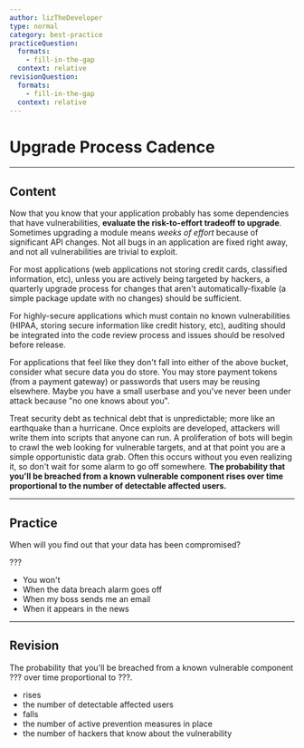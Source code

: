 ```yaml
---
author: lizTheDeveloper
type: normal
category: best-practice
practiceQuestion:
  formats:
    - fill-in-the-gap
  context: relative
revisionQuestion:
  formats:
    - fill-in-the-gap
  context: relative
---
```


# Upgrade Process Cadence


---

## Content

Now that you know that your application probably has some dependencies that have vulnerabilities, **evaluate the risk-to-effort tradeoff to upgrade**. Sometimes upgrading a module means *weeks of effort* because of significant API changes. Not all bugs in an application are fixed right away, and not all vulnerabilities are trivial to exploit.

For most applications (web applications not storing credit cards, classified information, etc), unless you are actively being targeted by hackers, a quarterly upgrade process for changes that aren't automatically-fixable (a simple package update with no changes) should be sufficient.

For highly-secure applications which must contain no known vulnerabilities (HIPAA, storing secure information like credit history, etc), auditing should be integrated into the code review process and issues should be resolved before release.

For applications that feel like they don't fall into either of the above bucket, consider what secure data you do store. You may store payment tokens (from a payment gateway) or passwords that users may be reusing elsewhere. Maybe you have a small userbase and you've never been under attack because "no one knows about you".

Treat security debt as technical debt that is unpredictable; more like an earthquake than a hurricane. Once exploits are developed, attackers will write them into scripts that anyone can run. A proliferation of bots will begin to crawl the web looking for vulnerable targets, and at that point you are a simple opportunistic data grab. Often this occurs without you even realizing it, so don't wait for some alarm to go off somewhere. **The probability that you'll be breached from a known vulnerable component rises over time proportional to the number of detectable affected users.**


---

## Practice

When will you find out that your data has been compromised?

???

- You won't
- When the data breach alarm goes off
- When my boss sends me an email
- When it appears in the news


---

## Revision

The probability that you'll be breached from a known vulnerable component ??? over time proportional to ???.

- rises
- the number of detectable affected users
- falls
- the number of active prevention measures in place
- the number of hackers that know about the vulnerability
